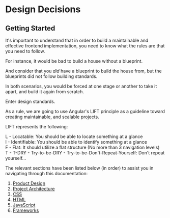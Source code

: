 # Design Decisions
## Getting Started

It's important to understand that in order to build a maintainable and effective frontend implementation, you need to know what the rules are that you need to follow.

For instance, it would be bad to build a house without a blueprint.

And consider that you *did* have a blueprint to build the house from, but the blueprints did not follow building standards.

In both scenarios, you would be forced at one stage or another to take it apart, and build it again from scratch.

Enter design standards.

As a rule, we are going to use Angular's LIFT principle as a guideline toward creating maintainable, and scalable projects.

LIFT represents the following:

L - Locatable: You should be able to locate something at a glance <br>
I - Identifiable: You should be able to identify something at a glance <br>
F - Flat: It should utilize a flat structure (No more than 3 navigation levels) <br>
T - T-DRY - Try-to-be-DRY - Try-to-be-Don't-Repeat-Yourself: Don't repeat yourself...

The relevant sections have been listed below (in order) to assist you in navigating through this documentation:

1. [Product Design](./Product-Design/index.md)
2. [Project Architecture](./Project-Architecture/index.md)
3. [CSS](./CSS/index.md)
4. [HTML](./HTML/index.md)
5. [JavaScript](./JavaScript/index.md)
6. [Frameworks](./Framworks/index.md)
